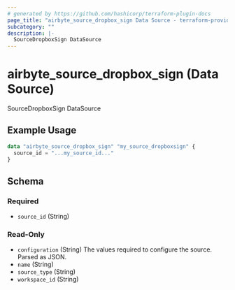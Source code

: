 ```yaml
---
# generated by https://github.com/hashicorp/terraform-plugin-docs
page_title: "airbyte_source_dropbox_sign Data Source - terraform-provider-airbyte"
subcategory: ""
description: |-
  SourceDropboxSign DataSource
---
```


# airbyte_source_dropbox_sign (Data Source)

SourceDropboxSign DataSource

## Example Usage

```terraform
data "airbyte_source_dropbox_sign" "my_source_dropboxsign" {
  source_id = "...my_source_id..."
}
```

<!-- schema generated by tfplugindocs -->
## Schema

### Required

- `source_id` (String)

### Read-Only

- `configuration` (String) The values required to configure the source. Parsed as JSON.
- `name` (String)
- `source_type` (String)
- `workspace_id` (String)
